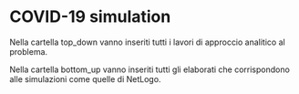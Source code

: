 # COVID-19 simulation

Nella cartella top_down vanno inseriti tutti i lavori di approccio analitico al problema.

Nella cartella bottom_up vanno inseriti tutti gli elaborati che corrispondono alle simulazioni come quelle di NetLogo.
